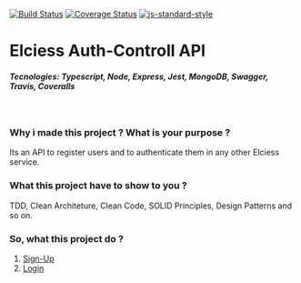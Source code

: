 [![Build Status](https://travis-ci.org/lucasfloripa/elciess.ms.sign-up.svg?branch=main)](https://travis-ci.org/lucasfloripa/elciess.ms.sign-up)
[![Coverage Status](https://coveralls.io/repos/github/lucasfloripa/elciess.ms.sign-up/badge.svg)](https://coveralls.io/github/lucasfloripa/elciess.ms.sign-up)
[![js-standard-style](https://img.shields.io/badge/code%20style-standard-brightgreen.svg)](http://standardjs.com)

# Elciess Auth-Controll API
##### Tecnologies: Typescript, Node, Express, Jest, MongoDB, Swagger, Travis, Coveralls

<br />

### Why i made this project ? What is your purpose ?
Its an API to register users and to authenticate them in any other Elciess service.

### What this project have to show to you ?
TDD, Clean Architeture, Clean Code, SOLID Principles, Design Patterns and so on.

### So, what this project do ?
1. [Sign-Up](./requirements/signup.md)
2. [Login](./requirements/login.md)
